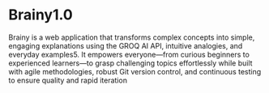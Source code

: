 # Brainy1.0
Brainy is a web application that transforms complex concepts into simple, engaging explanations using the GROQ AI API, intuitive analogies, and everyday examples5. It empowers everyone—from curious beginners to experienced learners—to grasp challenging topics effortlessly while built with agile methodologies, robust Git version control, and continuous testing to ensure quality and rapid iteration
